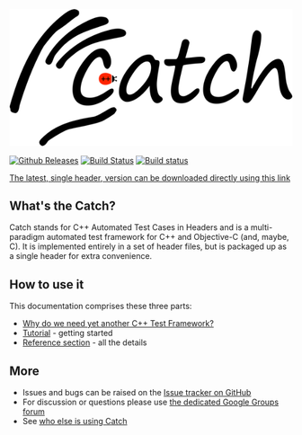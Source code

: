 ![catch logo](catch-logo-small.png)

[![Github Releases](https://img.shields.io/github/release/philsquared/catch.svg)](https://github.com/philsquared/catch/releases)
[![Build Status](https://travis-ci.org/philsquared/Catch.svg?branch=master)](https://travis-ci.org/philsquared/Catch)
[![Build status](https://ci.appveyor.com/api/projects/status/hrtk60hv6tw6fght/branch/master?svg=true)](https://ci.appveyor.com/project/philsquared/catch/branch/master)

<a href="https://github.com/philsquared/Catch/releases/download/v1.9.1/catch.hpp">The latest, single header, version can be downloaded directly using this link</a>

## What's the Catch?

Catch stands for C++ Automated Test Cases in Headers and is a multi-paradigm automated test framework for C++ and Objective-C (and, maybe, C). It is implemented entirely in a set of header files, but is packaged up as a single header for extra convenience.

## How to use it
This documentation comprises these three parts:

* [Why do we need yet another C++ Test Framework?](docs/why-catch.md)
* [Tutorial](docs/tutorial.md) - getting started
* [Reference section](docs/Readme.md) - all the details

## More
* Issues and bugs can be raised on the [Issue tracker on GitHub](https://github.com/philsquared/Catch/issues)
* For discussion or questions please use [the dedicated Google Groups forum](https://groups.google.com/forum/?fromgroups#!forum/catch-forum)
* See [who else is using Catch](docs/opensource-users.md)
